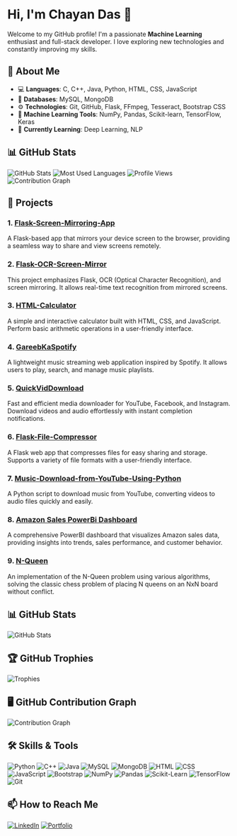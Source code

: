 # Hi, I'm Chayan Das 👋

Welcome to my GitHub profile! I'm a passionate **Machine Learning** enthusiast and full-stack developer. I love exploring new technologies and constantly improving my skills.

## 🚀 About Me
- 💻 **Languages**: C, C++, Java, Python, HTML, CSS, JavaScript
- 💾 **Databases**: MySQL, MongoDB
- ⚙️ **Technologies**: Git, GitHub, Flask, FFmpeg, Tesseract, Bootstrap CSS
- 🧠 **Machine Learning Tools**: NumPy, Pandas, Scikit-learn, TensorFlow, Keras
- 🌱 **Currently Learning**: Deep Learning, NLP

## 📊 GitHub Stats
![GitHub Stats](https://github-readme-stats.vercel.app/api?username=Nikk-123&show_icons=true&theme=tokyonight)
![Most Used Languages](https://github-readme-stats.vercel.app/api/top-langs/?username=Nikk-123&layout=compact&theme=tokyonight)
![Profile Views](https://komarev.com/ghpvc/?username=Nikk-123&color=blue)
![Contribution Graph](https://github-readme-activity-graph.vercel.app/graph?username=Nikk-123&theme=react-dark)



## 🌟 Projects

### 1. [Flask-Screen-Mirroring-App](https://github.com/Nikk-123/Flask-Screen-Mirroring-App)
A Flask-based app that mirrors your device screen to the browser, providing a seamless way to share and view screens remotely.

### 2. [Flask-OCR-Screen-Mirror](https://github.com/Nikk-123/flask-ocr-screen-mirror)
This project emphasizes Flask, OCR (Optical Character Recognition), and screen mirroring. It allows real-time text recognition from mirrored screens.

### 3. [HTML-Calculator](https://github.com/Nikk-123/HTML-Calculator)
A simple and interactive calculator built with HTML, CSS, and JavaScript. Perform basic arithmetic operations in a user-friendly interface.

### 4. [GareebKaSpotify](https://github.com/Nikk-123/GareebKaSpotify)
A lightweight music streaming web application inspired by Spotify. It allows users to play, search, and manage music playlists.

### 5. [QuickVidDownload](https://github.com/Nikk-123/QuickVidDownload)
Fast and efficient media downloader for YouTube, Facebook, and Instagram. Download videos and audio effortlessly with instant completion notifications.

### 6. [Flask-File-Compressor](https://github.com/Nikk-123/flask-file-compressor)
A Flask web app that compresses files for easy sharing and storage. Supports a variety of file formats with a user-friendly interface.

### 7. [Music-Download-from-YouTube-Using-Python](https://github.com/Nikk-123/Music-download-from-Youtube-Using-Python)
A Python script to download music from YouTube, converting videos to audio files quickly and easily.

### 8. [Amazon Sales PowerBi Dashboard](https://github.com/Nikk-123/Amazon_Sales-_PowerBi_Dashboard)
A comprehensive PowerBI dashboard that visualizes Amazon sales data, providing insights into trends, sales performance, and customer behavior.

### 9. [N-Queen](https://github.com/Nikk-123/N-Queen)
An implementation of the N-Queen problem using various algorithms, solving the classic chess problem of placing N queens on an NxN board without conflict.


## 📊 GitHub Stats
![GitHub Stats](https://github-readme-stats.vercel.app/api?username=Nikk-123&show_icons=true&theme=tokyonight)

## 🏆 GitHub Trophies
![Trophies](https://github-profile-trophy.vercel.app/?username=Nikk-123&theme=dracula)

## 🖥️ GitHub Contribution Graph
![Contribution Graph](https://github-readme-activity-graph.vercel.app/graph?username=Nikk-123&theme=react-dark)

## 🛠️ Skills & Tools
![Python](https://img.shields.io/badge/-Python-3776AB?style=for-the-badge&logo=python&logoColor=white)
![C++](https://img.shields.io/badge/-C++-00599C?style=for-the-badge&logo=c%2B%2B&logoColor=white)
![Java](https://img.shields.io/badge/-Java-007396?style=for-the-badge&logo=java&logoColor=white)
![MySQL](https://img.shields.io/badge/-MySQL-4479A1?style=for-the-badge&logo=mysql&logoColor=white)
![MongoDB](https://img.shields.io/badge/-MongoDB-47A248?style=for-the-badge&logo=mongodb&logoColor=white)
![HTML](https://img.shields.io/badge/-HTML-E34F26?style=for-the-badge&logo=html5&logoColor=white)
![CSS](https://img.shields.io/badge/-CSS-1572B6?style=for-the-badge&logo=css3&logoColor=white)
![JavaScript](https://img.shields.io/badge/-JavaScript-F7DF1E?style=for-the-badge&logo=javascript&logoColor=black)
![Bootstrap](https://img.shields.io/badge/-Bootstrap-563D7C?style=for-the-badge&logo=bootstrap&logoColor=white)
![NumPy](https://img.shields.io/badge/-NumPy-013243?style=for-the-badge&logo=numpy&logoColor=white)
![Pandas](https://img.shields.io/badge/-Pandas-150458?style=for-the-badge&logo=pandas&logoColor=white)
![Scikit-Learn](https://img.shields.io/badge/-Scikit%20Learn-F7931E?style=for-the-badge&logo=scikit-learn&logoColor=white)
![TensorFlow](https://img.shields.io/badge/-TensorFlow-FF6F00?style=for-the-badge&logo=tensorflow&logoColor=white)
![Git](https://img.shields.io/badge/-Git-F05032?style=for-the-badge&logo=git&logoColor=white)


## 📫 How to Reach Me
[![LinkedIn](https://img.shields.io/badge/-LinkedIn-0077B5?style=flat&logo=linkedin&logoColor=white)](https://www.linkedin.com/in/chayan-das-a863aa25a)
[![Portfolio](https://img.shields.io/badge/-Portfolio-000000?style=flat&logo=github&logoColor=white)](https://yourwebsite.com)

